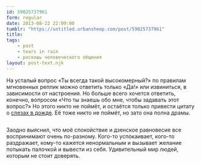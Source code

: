 ```yaml
---
id: 59025737961
form: regular
date: 2013-08-22 22:09:00
tumblr: "https://untitled.urbansheep.com/post/59025737961"
title:
tags:
    - post
    - tears in rain
    - роскошь человеческого общения
layout: post-text.njk
---
```


<p>На усталый вопрос «Ты всегда такой высокомерный?» по правилам мгновенных реплик можно ответить только «Да!» или извиниться, в зависимости от настроения. Но больше всего хочется ответить, конечно, вопросом «Что ты знаешь обо мне, чтобы задавать этот вопрос?» Но этого никто не поймёт, и остаётся только привести цитату о <a href="http://youtu.be/a_saUN4j7Gw">слезах в дожде</a>. Её тоже никто не поймёт, но зато она полна драмы.</p>

<p><img src="https://66.media.tumblr.com/9e2e46c817afb02ab511d43fa6ec00dd/tumblr_inline_mvr3yzPuM21qz4wzi.gif" alt=""/></p>

<p>Заодно выяснил, что моё спокойствие и дзенское равновесие все воспринимают очень по-разному. Кого-то успокаивает, кого-то раздражает, кому-то кажется ненормальным и вызывает желание потыкать палочкой и вывести из себя. Удивительный мир людей, которым не стоит доверять.</p>

